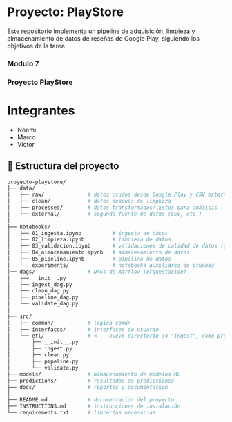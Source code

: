 # Proyecto: PlayStore

Este repositorio implementa un pipeline de adquisición, limpieza y almacenamiento de datos de reseñas de Google Play, siguiendo los objetivos de la tarea.

### Modulo 7
### Proyecto PlayStore

# Integrantes

- Noemi
- Marco
- Victor

## 📂 Estructura del proyecto

```bash
proyecto-playstore/
├── data/
│   ├── raw/              # datos crudos desde Google Play y CSV externos
│   ├── clean/            # datos después de limpieza
│   ├── processed/        # datos transformados/listos para análisis
│   └── external/         # segunda fuente de datos (CSV, etc.)
│
├── notebooks/
│   ├── 01_ingesta.ipynb          # ingesta de datos
│   ├── 02_limpieza.ipynb         # limpieza de datos
│   ├── 03_validacion.ipynb       # validaciones de calidad de datos (great_expectations)
│   ├── 04_almacenamiento.ipynb   # almacenamiento de datos
│   ├── 05_pipeline.ipynb         # pipeline de datos
│   └── experiments/              # notebooks auxiliares de pruebas
│── dags/                 # DAGs de Airflow (orquestación)
│   ├── __init__.py
│   ├── ingest_dag.py
│   ├── clean_dag.py
│   ├── pipeline_dag.py
│   └── validate_dag.py
│
├── src/
│   ├── common/           # lógica común
│   ├── interfaces/       # interfaces de usuario
│   └── etl/              # <--- nuevo directorio (o "ingest", como prefieras)
│       ├── __init__.py
│       ├── ingest.py  
│       ├── clean.py
│       ├── pipeline.py
│       └── validate.py
├── models/               # almacenamiento de modelos ML
├── predictions/          # resultados de predicciones
├── docs/                 # reportes y documentación
│
├── README.md             # documentación del proyecto
├── INSTRUCTIONS.md       # instrucciones de instalación
└── requirements.txt      # librerías necesarias


